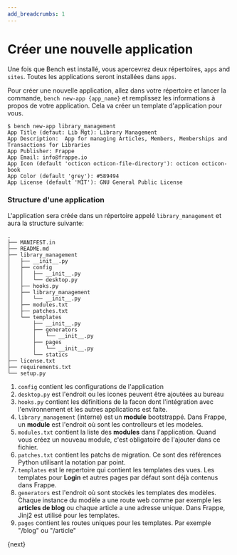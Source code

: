 ```yaml
---
add_breadcrumbs: 1
---
```

# Créer une nouvelle application

Une fois que Bench est installé, vous apercevrez deux répertoires, `apps` and `sites`. Toutes les applications seront
installées dans `apps`.

Pour créer une nouvelle application, allez dans votre répertoire et lancer la commande, `bench new-app {app_name}` et
remplissez les informations à propos de votre application. Cela va créer un template d'application pour vous.

	$ bench new-app library_management
	App Title (defaut: Lib Mgt): Library Management
	App Description:  App for managing Articles, Members, Memberships and Transactions for Libraries
	App Publisher: Frappe
	App Email: info@frappe.io
	App Icon (default 'octicon octicon-file-directory'): octicon octicon-book
	App Color (default 'grey'): #589494
	App License (default 'MIT'): GNU General Public License

### Structure d'une application

L'application sera créée dans un répertoire appelé `library_management` et aura la structure suivante:

	.
	├── MANIFEST.in
	├── README.md
	├── library_management
	│   ├── __init__.py
	│   ├── config
	│   │   ├── __init__.py
	│   │   └── desktop.py
	│   ├── hooks.py
	│   ├── library_management
	│   │   └── __init__.py
	│   ├── modules.txt
	│   ├── patches.txt
	│   └── templates
	│       ├── __init__.py
	│       ├── generators
	│       │   └── __init__.py
	│       ├── pages
	│       │   └── __init__.py
	│       └── statics
	├── license.txt
	├── requirements.txt
	└── setup.py

1. `config` contient les configurations de l'application
1. `desktop.py` est l'endroit ou les icones peuvent être ajoutées au bureau
1. `hooks.py` contient les définitions de la facon dont l'intégration avec l'environnement et les autres applications est faite.
1. `library_management` (interne) est un **module** bootstrappé. Dans Frappe, un **module** est l'endroit où sont les controlleurs et les modeles.
1. `modules.txt` contient la liste des **modules** dans l'application. Quand vous créez un nouveau module, c'est obligatoire de l'ajouter dans ce fichier.
1. `patches.txt` contient les patchs de migration. Ce sont des références Python utilisant la notation par point.
1. `templates` est le repertoire qui contient les templates des vues. Les templates pour **Login** et autres pages par défaut sont déjà contenus dans Frappe.
1. `generators` est l'endroit où sont stockés les templates des modèles. Chaque instance du modèle a une route web comme par exemple les **articles de blog** ou chaque article a une adresse unique. Dans Frappe, Jinj2 est utilisé pour les templates.
1. `pages` contient les routes uniques pour les templates. Par exemple "/blog" ou "/article"

{next}
